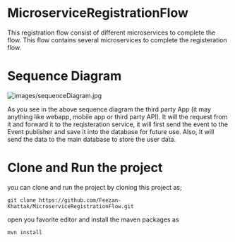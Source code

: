# MicroserviceRegistrationFlow
This registration flow consist of different microservices to complete
the flow. This flow contains several microservices to complete
the registeration flow.

# Sequence Diagram
![images/sequenceDiagram.jpg](https://github.com/Feezan-Khattak/MicroserviceRegistrationFlow/blob/main/images/sequenceDiagram.jpg&raw=true "Sequece Diagram to show different microservices flows communication")

As you see in the above sequence diagram the third party App (it may anything
like webapp, mobile app or third party API). It will the request from it
and forward it to the reqisteration service, it will first send the event
to the Event publisher and save it into the database for future use.
Also, It will send the data to the main database to store the user data.

# Clone and Run the project
you can clone and run the project by cloning this project as;

    git clone https://github.com/Feezan-Khattak/MicroserviceRegistrationFlow.git

open you favorite editor and install the maven packages as

    mvn install


